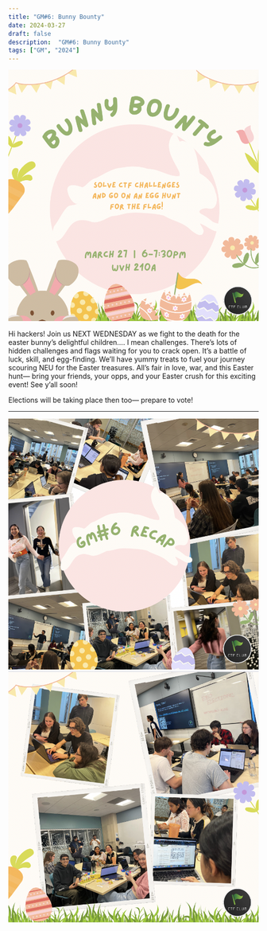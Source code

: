 ```yaml
---
title: "GM#6: Bunny Bounty"
date: 2024-03-27
draft: false
description:  "GM#6: Bunny Bounty"
tags: ["GM", "2024"]
---
```


![featured](featured.png)

Hi hackers! Join us NEXT WEDNESDAY as we fight to the death for the easter bunny’s delightful children…. I mean challenges. There’s lots of hidden challenges and flags waiting for you to crack open. It’s a battle of luck, skill, and egg-finding. We’ll have yummy treats to fuel your journey scouring NEU for the Easter treasures. All’s fair in love, war, and this Easter hunt— bring your friends, your opps, and your Easter crush for this exciting event! See y’all soon!

Elections will be taking place then too— prepare to vote! 

---

![sp24_gm6](gm61.png)
![sp24_gm6](gm62.png)